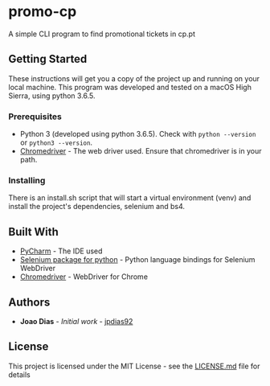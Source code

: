 # promo-cp
A simple CLI program to find promotional tickets in cp.pt

## Getting Started

These instructions will get you a copy of the project up and running on your local machine. This program was developed and tested on a macOS High Sierra, using python 3.6.5.

### Prerequisites

* Python 3 (developed using python 3.6.5). Check with `python --version` or `python3 --version`.
* [Chromedriver](http://chromedriver.chromium.org/downloads) - The web driver used. Ensure that chromedriver is in your path.

### Installing

There is an install.sh script that will start a virtual environment (venv) and install the project's dependencies, selenium and bs4.

## Built With

* [PyCharm](https://www.jetbrains.com/pycharm/) - The IDE used
* [Selenium package for python](https://pypi.org/project/selenium/) - Python language bindings for Selenium WebDriver
* [Chromedriver](http://chromedriver.chromium.org/downloads) - WebDriver for Chrome

## Authors

* **Joao Dias** - *Initial work* - [jpdias92](https://github.com/jpdias92)

## License

This project is licensed under the MIT License - see the [LICENSE.md](LICENSE.md) file for details

